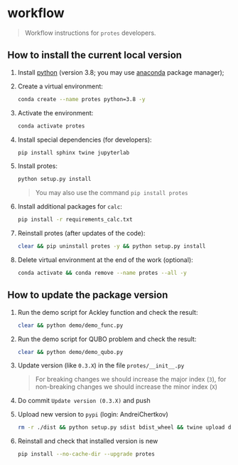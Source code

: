 # workflow

> Workflow instructions for `protes` developers.


## How to install the current local version

1. Install [python](https://www.python.org) (version 3.8; you may use [anaconda](https://www.anaconda.com) package manager);

2. Create a virtual environment:
    ```bash
    conda create --name protes python=3.8 -y
    ```

3. Activate the environment:
    ```bash
    conda activate protes
    ```

4. Install special dependencies (for developers):
    ```bash
    pip install sphinx twine jupyterlab
    ```

5. Install protes:
    ```bash
    python setup.py install
    ```
    > You may also use the command `pip install protes`

6. Install additional packages for `calc`:
    ```bash
    pip install -r requirements_calc.txt
    ```

7. Reinstall protes (after updates of the code):
    ```bash
    clear && pip uninstall protes -y && python setup.py install
    ```

8. Delete virtual environment at the end of the work (optional):
    ```bash
    conda activate && conda remove --name protes --all -y
    ```


## How to update the package version

1. Run the demo script for Ackley function and check the result:
    ```bash
    clear && python demo/demo_func.py
    ```

2. Run the demo script for QUBO problem and check the result:
    ```bash
    clear && python demo/demo_qubo.py
    ```

3. Update version (like `0.3.X`) in the file `protes/__init__.py`

    > For breaking changes we should increase the major index (`3`), for non-breaking changes we should increase the minor index (`X`)

4. Do commit `Update version (0.3.X)` and push

5. Upload new version to `pypi` (login: AndreiChertkov)
    ```bash
    rm -r ./dist && python setup.py sdist bdist_wheel && twine upload dist/*
    ```

6. Reinstall and check that installed version is new
    ```bash
    pip install --no-cache-dir --upgrade protes
    ```
